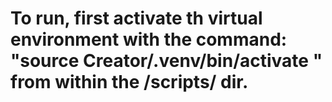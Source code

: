 # To run, first activate th virtual environment with the command: "source Creator/.venv/bin/activate " from within the /scripts/ dir.